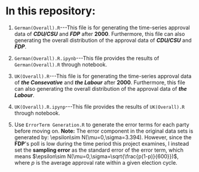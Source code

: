 # In this repository:

1. `German(Overall).R`---This file is for generating the time-series approval data of **_CDU/CSU_** and **_FDP_** after **2000**. Furthermore, this file can also generating the overall distribution of the approval data of **_CDU/CSU_** and **_FDP_**.

2. `German(Overall).R.ipynb`---This file provides the results of `German(Overall).R` through notebook.

3. `UK(Overall).R`---This file is for generating the time-series approval data of **_the Consevative_** and **_the Labour_** after **2000**. Furthermore, this file can also generating the overall distribution of the approval data of **_the Labour_**.

4. `UK(Overall).R.ipynp`---This file provides the results of `UK(Overall).R` through notebook.

5. Use `ErrorTerm Generation.R` to generate the error terms for each party before moving on. **Note:** The error component in the original data sets is generated by: \epsilon\sim N(\mu=0,\sigma=3.394). However, since the **FDP**'s poll is low during the time period this project examines, I instead set the **sampling error** as the standard error of the error term, which means $\epsilon\sim N(\mu=0,\sigma=\sqrt{\frac{p(1-p)}{600}})$, where $p$ is the average approval rate within a given election cycle.
